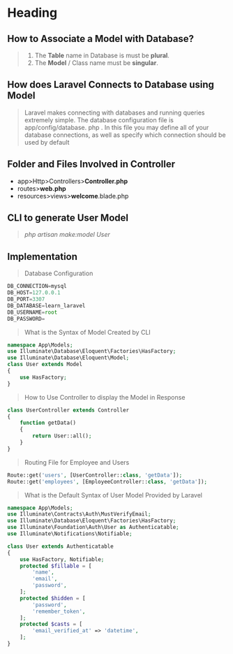 # Heading
## How to Associate a Model with Database?
> 1. The **Table** name in Database is must be **plural**.
> 2. The **Model** / Class name must be **singular**.
## How does Laravel Connects to Database using Model
> Laravel makes connecting with databases and running queries extremely simple. The database configuration file is app/config/database. php . In this file you may define all of your database connections, as well as specify which connection should be used by default
## Folder and Files Involved in Controller
* app>Http>Controllers>**Controller.php**
* routes>**web.php**
* resources>views>**welcome**.blade.php
## CLI to generate User Model
> *php artisan make:model User*
## Implementation
> Database Configuration
```javascript
DB_CONNECTION=mysql
DB_HOST=127.0.0.1
DB_PORT=3307
DB_DATABASE=learn_laravel
DB_USERNAME=root
DB_PASSWORD=
```
> What is the Syntax of Model Created by CLI
```php
namespace App\Models;
use Illuminate\Database\Eloquent\Factories\HasFactory;
use Illuminate\Database\Eloquent\Model;
class User extends Model
{
    use HasFactory;
}
```
> How to Use Controller to display the Model in Response
```php
class UserController extends Controller
{
    function getData()
    {
        return User::all();
    }
}
```
> Routing File for Employee and Users
```php
Route::get('users', [UserController::class, 'getData']);
Route::get('employees', [EmployeeController::class, 'getData']);
```
> What is the Default Syntax of User Model Provided by Laravel
```php
namespace App\Models;
use Illuminate\Contracts\Auth\MustVerifyEmail;
use Illuminate\Database\Eloquent\Factories\HasFactory;
use Illuminate\Foundation\Auth\User as Authenticatable;
use Illuminate\Notifications\Notifiable;

class User extends Authenticatable
{
    use HasFactory, Notifiable;
    protected $fillable = [
        'name',
        'email',
        'password',
    ];
    protected $hidden = [
        'password',
        'remember_token',
    ];
    protected $casts = [
        'email_verified_at' => 'datetime',
    ];
}

```

